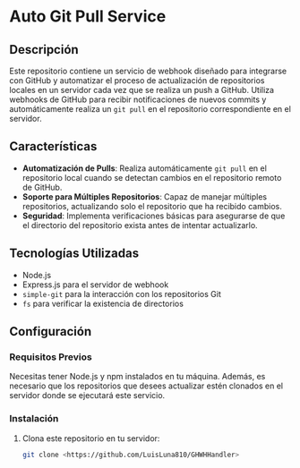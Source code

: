 # Auto Git Pull Service

## Descripción

Este repositorio contiene un servicio de webhook diseñado para integrarse con GitHub y automatizar el proceso de actualización de repositorios locales en un servidor cada vez que se realiza un push a GitHub. Utiliza webhooks de GitHub para recibir notificaciones de nuevos commits y automáticamente realiza un `git pull` en el repositorio correspondiente en el servidor.

## Características

- **Automatización de Pulls**: Realiza automáticamente `git pull` en el repositorio local cuando se detectan cambios en el repositorio remoto de GitHub.
- **Soporte para Múltiples Repositorios**: Capaz de manejar múltiples repositorios, actualizando solo el repositorio que ha recibido cambios.
- **Seguridad**: Implementa verificaciones básicas para asegurarse de que el directorio del repositorio exista antes de intentar actualizarlo.

## Tecnologías Utilizadas

- Node.js
- Express.js para el servidor de webhook
- `simple-git` para la interacción con los repositorios Git
- `fs` para verificar la existencia de directorios

## Configuración

### Requisitos Previos

Necesitas tener Node.js y npm instalados en tu máquina. Además, es necesario que los repositorios que desees actualizar estén clonados en el servidor donde se ejecutará este servicio.

### Instalación

1. Clona este repositorio en tu servidor:
   ```bash
   git clone <https://github.com/LuisLuna810/GHWHHandler>
